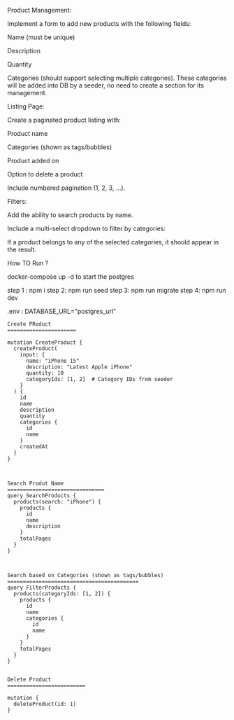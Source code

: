 Product Management:

Implement a form to add new products with the following fields:

Name (must be unique)

Description

Quantity

Categories (should support selecting multiple categories). These categories will be added into DB by a seeder, no need to create a section for its management.


Listing Page:


Create a paginated product listing with:

Product name

Categories (shown as tags/bubbles)

Product added on

Option to delete a product

Include numbered pagination (1, 2, 3, …).


Filters:


Add the ability to search products by name.

Include a multi-select dropdown to filter by categories:

If a product belongs to any of the selected categories, it should appear in the result.





How TO Run ? 

docker-compose up -d to start the postgres


step 1 : npm i 
step 2: npm run seed
step 3: npm run migrate
step 4: npm run dev


.env : DATABASE_URL="postgres_url"



```
Create PRoduct 
======================

mutation CreateProduct {
  createProduct(
    input: {
      name: "iPhone 15"
      description: "Latest Apple iPhone"
      quantity: 10
      categoryIds: [1, 2]  # Category IDs from seeder
    }
  ) {
    id
    name
    description
    quantity
    categories {
      id
      name
    }
    createdAt
  }
}



Search Produt Name
===============================
query SearchProducts {
  products(search: "iPhone") {
    products {
      id
      name
      description
    }
    totalPages
  }
}



Search based on Categories (shown as tags/bubbles)
==========================================
query FilterProducts {
  products(categoryIds: [1, 2]) {
    products {
      id
      name
      categories {
        id
        name
      }
    }
    totalPages
  }
}


Delete Product
=========================

mutation {
  deleteProduct(id: 1)
}


```